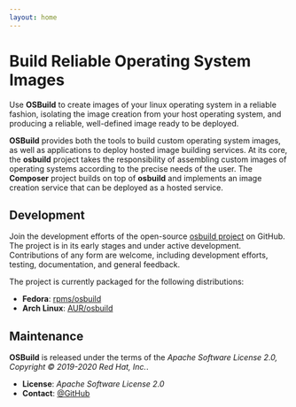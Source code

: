 ```yaml
---
layout: home
---
```

# Build Reliable Operating System Images

Use **OSBuild** to create images of your linux operating system in a reliable
fashion, isolating the image creation from your host operating system, and
producing a reliable, well-defined image ready to be deployed.

**OSBuild** provides both the tools to build custom operating system images, as
well as applications to deploy hosted image building services. At its core, the
**osbuild** project takes the responsibility of assembling custom images of
operating systems according to the precise needs of the user. The **Composer**
project builds on top of **osbuild** and implements an image creation service
that can be deployed as a hosted service.

## Development

Join the development efforts of the open-source
[osbuild project](https://github.com/osbuild) on GitHub. The project is in its
early stages and under active development. Contributions of any form are
welcome, including development efforts, testing, documentation, and general
feedback.

The project is currently packaged for the following distributions:

 * **Fedora**: [rpms/osbuild](https://src.fedoraproject.org/rpms/osbuild)
 * **Arch Linux**: [AUR/osbuild](https://aur.archlinux.org/packages/osbuild/)

## Maintenance

**OSBuild** is released under the terms of the *Apache Software License 2.0,
Copyright © 2019-2020 Red Hat, Inc.*.

 * **License**: *Apache Software License 2.0*
 * **Contact**: [@GitHub](https://github.com/osbuild)
